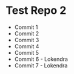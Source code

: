 # Test Repo 2
* Commit 1
* Commit 2
* Commit 3
* Commit 4
* Commit 5
* Commit 6 - Lokendra
* Commit 7 - Lokendra
